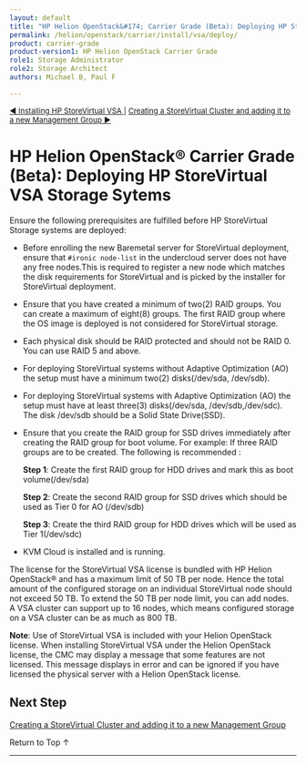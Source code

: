 ```yaml
---
layout: default
title: "HP Helion OpenStack&#174; Carrier Grade (Beta): Deploying HP StoreVirtual VSA Storage Sytems"
permalink: /helion/openstack/carrier/install/vsa/deploy/
product: carrier-grade
product-version1: HP Helion OpenStack Carrier Grade
role1: Storage Administrator
role2: Storage Architect
authors: Michael B, Paul F

---
```

<!--UNDER REVISION-->


<script>

function PageRefresh {
onLoad="window.refresh"
}

PageRefresh();

</script>


<p style="font-size: small;"> <a href="/helion/openstack/carrier/install/vsa/">&#9664; Installing HP StoreVirtual VSA </a> | <a href="/helion/openstack/carrier/install/vsa/cluster/">Creating a StoreVirtual Cluster and adding it to a new Management Group &#9654;</a>
</p> 


# HP Helion OpenStack&#174; Carrier Grade (Beta): Deploying HP StoreVirtual VSA Storage Sytems

Ensure the following prerequisites are fulfilled before HP StoreVirtual Storage systems are deployed:

* Before enrolling the new Baremetal server for StoreVirtual deployment, ensure that `#ironic node-list` in the undercloud server does not have any free nodes.This is required to register a new node which matches the disk requirements for StoreVirtual and is picked by the installer for StoreVirtual deployment.

* Ensure that you have created a minimum of two(2) RAID groups. You can create a maximum of eight(8) groups. The first RAID group where the OS image is deployed is not considered for StoreVirtual storage.

* Each physical disk should be RAID protected and should not be RAID 0. You can use RAID 5 and above. <!--For more details, refer - [**Storevirtual documentation LINK**]-->

* For deploying StoreVirtual systems without Adaptive Optimization (AO) the setup must have a minimum two(2) disks(/dev/sda, /dev/sdb).

* For deploying StoreVirtual systems with Adaptive Optimization (AO) the setup must have at least three(3) disks(/dev/sda, /dev/sdb,/dev/sdc). The disk /dev/sdb should be a Solid State Drive(SSD).


* Ensure that you create the RAID group for SSD drives immediately after creating the RAID group for boot volume. For example: If three RAID groups are to be created. The following is recommended :

	**Step 1**: Create the first RAID group for HDD drives and mark this as boot volume(/dev/sda)
        
	**Step 2**: Create the second RAID group for SSD drives which should be used as Tier 0 for AO (/dev/sdb)
         
	**Step 3**: Create the third RAID group for HDD drives which will be used as Tier 1(/dev/sdc)

* KVM Cloud is installed and is running.
 
The license for the StoreVirtual VSA license is bundled with HP Helion OpenStack&#174; and has a maximum limit of 50 TB per node. Hence the total amount of the configured storage on an individual StoreVirtual node should not exceed 50 TB. To extend the 50 TB per node limit, you can add nodes. A VSA cluster can support up to 16 nodes, which means configured storage on a VSA cluster can be as much as 800 TB.

**Note**: Use of StoreVirtual VSA is included with your Helion OpenStack license.  When installing StoreVirtual VSA under the Helion OpenStack license, the CMC may display a message that some features are not licensed. This message displays in error and can be ignored if you have licensed the physical server with a Helion OpenStack license. 

<!--<img src="media/storevirtual-cluster-network-diagram1.png"/>-->

## Next Step

[Creating a StoreVirtual Cluster and adding it to a new Management Group](/helion/openstack/carrier/install/vsa/cluster/)

<a href="#top" style="padding:14px 0px 14px 0px; text-decoration: none;"> Return to Top &#8593; </a>

----

